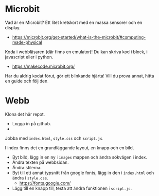 # Microbit

Vad är en Microbit? Ett litet kretskort med en massa sensorer och en display.
* https://microbit.org/get-started/what-is-the-microbit/#computing-made-physical

Koda i webbläsaren (där finns en emulator)!
Du kan skriva kod i block, i javascript eller i python.
* https://makecode.microbit.org/

Har du aldrig kodat förut, gör ett blinkande hjärta!
Vill du prova annat, hitta en guide och följ den.

# Webb

Klona det här repot.
* Logga in på github.
* 
Jobba med `index.html`, `style.css` och `script.js`.

I index finns det en grundläggande layout, en knapp och en bild.
* Byt bild, lägg in en ny i `images` mappen och ändra sökvägen i index.
* Ändra texten på webbsidan.
* Ändra stilerna.
* Byt till ett annat typsnitt från google fonts, lägg in den i `index.html` och ändra i `style.css`.
  * https://fonts.google.com/
* Lägg till en knapp till, testa att ändra funktionen i `script.js`.